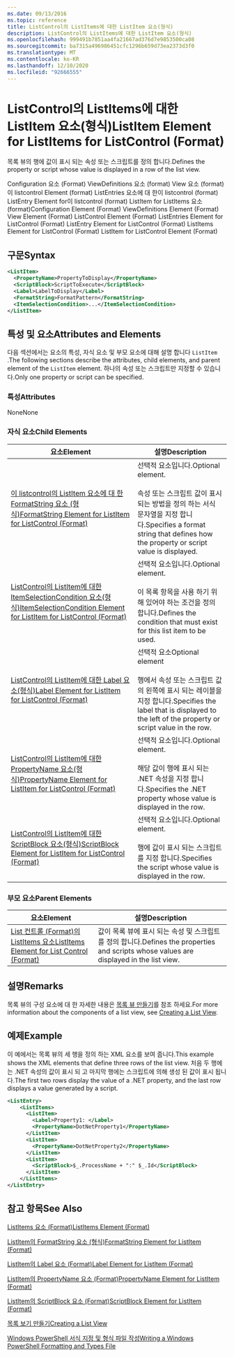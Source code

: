 ```yaml
---
ms.date: 09/13/2016
ms.topic: reference
title: ListControl의 ListItems에 대한 ListItem 요소(형식)
description: ListControl의 ListItems에 대한 ListItem 요소(형식)
ms.openlocfilehash: 999491b7851aa4fa21667ad376d7e9853500ca08
ms.sourcegitcommit: ba7315a496986451cfc1296b659d73ea2373d3f0
ms.translationtype: MT
ms.contentlocale: ko-KR
ms.lasthandoff: 12/10/2020
ms.locfileid: "92666555"
---
```

# <a name="listitem-element-for-listitems-for-listcontrol-format"></a><span data-ttu-id="b4c66-103">ListControl의 ListItems에 대한 ListItem 요소(형식)</span><span class="sxs-lookup"><span data-stu-id="b4c66-103">ListItem Element for ListItems for ListControl (Format)</span></span>

<span data-ttu-id="b4c66-104">목록 뷰의 행에 값이 표시 되는 속성 또는 스크립트를 정의 합니다.</span><span class="sxs-lookup"><span data-stu-id="b4c66-104">Defines the property or script whose value is displayed in a row of the list view.</span></span>

<span data-ttu-id="b4c66-105">Configuration 요소 (Format) ViewDefinitions 요소 (format) View 요소 (format)이 listcontrol Element (format) ListEntries 요소에 대 한이 listcontrol (format) ListEntry Element for이 listcontrol (format) ListItem for ListItems 요소 (format)</span><span class="sxs-lookup"><span data-stu-id="b4c66-105">Configuration Element (Format) ViewDefinitions Element (Format) View Element (Format) ListControl Element (Format) ListEntries Element for ListControl (Format) ListEntry Element for ListControl (Format) ListItems Element for ListControl (Format) ListItem for ListControl Element (Format)</span></span>

## <a name="syntax"></a><span data-ttu-id="b4c66-106">구문</span><span class="sxs-lookup"><span data-stu-id="b4c66-106">Syntax</span></span>

```xml
<ListItem>
  <PropertyName>PropertyToDisplay</PropertyName>
  <ScriptBlock>ScriptToExecute</ScriptBlock>
  <Label>LabelToDisplay</Label>
  <FormatString>FormatPattern</FormatString>
  <ItemSelectionCondition>...</ItemSelectionCondition>
</ListItem>
```

## <a name="attributes-and-elements"></a><span data-ttu-id="b4c66-107">특성 및 요소</span><span class="sxs-lookup"><span data-stu-id="b4c66-107">Attributes and Elements</span></span>

<span data-ttu-id="b4c66-108">다음 섹션에서는 요소의 특성, 자식 요소 및 부모 요소에 대해 설명 합니다 `ListItem` .</span><span class="sxs-lookup"><span data-stu-id="b4c66-108">The following sections describe the attributes, child elements, and parent element of the `ListItem` element.</span></span> <span data-ttu-id="b4c66-109">하나의 속성 또는 스크립트만 지정할 수 있습니다.</span><span class="sxs-lookup"><span data-stu-id="b4c66-109">Only one property or script can be specified.</span></span>

### <a name="attributes"></a><span data-ttu-id="b4c66-110">특성</span><span class="sxs-lookup"><span data-stu-id="b4c66-110">Attributes</span></span>

<span data-ttu-id="b4c66-111">None</span><span class="sxs-lookup"><span data-stu-id="b4c66-111">None</span></span>

### <a name="child-elements"></a><span data-ttu-id="b4c66-112">자식 요소</span><span class="sxs-lookup"><span data-stu-id="b4c66-112">Child Elements</span></span>

|<span data-ttu-id="b4c66-113">요소</span><span class="sxs-lookup"><span data-stu-id="b4c66-113">Element</span></span>|<span data-ttu-id="b4c66-114">설명</span><span class="sxs-lookup"><span data-stu-id="b4c66-114">Description</span></span>|
|-------------|-----------------|
|[<span data-ttu-id="b4c66-115">이 listcontrol의 ListItem 요소에 대 한 FormatString 요소 (형식)</span><span class="sxs-lookup"><span data-stu-id="b4c66-115">FormatString Element for ListItem for ListControl (Format)</span></span>](./formatstring-element-for-listitem-for-listcontrol-format.md)|<span data-ttu-id="b4c66-116">선택적 요소입니다.</span><span class="sxs-lookup"><span data-stu-id="b4c66-116">Optional element.</span></span><br /><br /> <span data-ttu-id="b4c66-117">속성 또는 스크립트 값이 표시 되는 방법을 정의 하는 서식 문자열을 지정 합니다.</span><span class="sxs-lookup"><span data-stu-id="b4c66-117">Specifies a format string that defines how the property or script value is displayed.</span></span>|
|[<span data-ttu-id="b4c66-118">ListControl의 ListItem에 대한 ItemSelectionCondition 요소(형식)</span><span class="sxs-lookup"><span data-stu-id="b4c66-118">ItemSelectionCondition Element for ListItem for ListControl (Format)</span></span>](./itemselectioncondition-element-for-listitem-for-listcontrol-format.md)|<span data-ttu-id="b4c66-119">선택적 요소입니다.</span><span class="sxs-lookup"><span data-stu-id="b4c66-119">Optional element.</span></span><br /><br /> <span data-ttu-id="b4c66-120">이 목록 항목을 사용 하기 위해 있어야 하는 조건을 정의 합니다.</span><span class="sxs-lookup"><span data-stu-id="b4c66-120">Defines the condition that must exist for this list item to be used.</span></span>|
|[<span data-ttu-id="b4c66-121">ListControl의 ListItem에 대한 Label 요소(형식)</span><span class="sxs-lookup"><span data-stu-id="b4c66-121">Label Element for ListItem for ListControl (Format)</span></span>](./label-element-for-listitem-for-listcontrol-format.md)|<span data-ttu-id="b4c66-122">선택적 요소</span><span class="sxs-lookup"><span data-stu-id="b4c66-122">Optional element</span></span><br /><br /> <span data-ttu-id="b4c66-123">행에서 속성 또는 스크립트 값의 왼쪽에 표시 되는 레이블을 지정 합니다.</span><span class="sxs-lookup"><span data-stu-id="b4c66-123">Specifies the label that is displayed to the left of the property or script value in the row.</span></span>|
|[<span data-ttu-id="b4c66-124">ListControl의 ListItem에 대한 PropertyName 요소(형식)</span><span class="sxs-lookup"><span data-stu-id="b4c66-124">PropertyName Element for ListItem for ListControl (Format)</span></span>](./propertyname-element-for-listitem-for-listcontrol-format.md)|<span data-ttu-id="b4c66-125">선택적 요소입니다.</span><span class="sxs-lookup"><span data-stu-id="b4c66-125">Optional element.</span></span><br /><br /> <span data-ttu-id="b4c66-126">해당 값이 행에 표시 되는 .NET 속성을 지정 합니다.</span><span class="sxs-lookup"><span data-stu-id="b4c66-126">Specifies the .NET property whose value is displayed in the row.</span></span>|
|[<span data-ttu-id="b4c66-127">ListControl의 ListItem에 대한 ScriptBlock 요소(형식)</span><span class="sxs-lookup"><span data-stu-id="b4c66-127">ScriptBlock Element for ListItem for ListControl (Format)</span></span>](./scriptblock-element-for-listitem-for-listcontrol-format.md)|<span data-ttu-id="b4c66-128">선택적 요소입니다.</span><span class="sxs-lookup"><span data-stu-id="b4c66-128">Optional element.</span></span><br /><br /> <span data-ttu-id="b4c66-129">행에 값이 표시 되는 스크립트를 지정 합니다.</span><span class="sxs-lookup"><span data-stu-id="b4c66-129">Specifies the script whose value is displayed in the row.</span></span>|

### <a name="parent-elements"></a><span data-ttu-id="b4c66-130">부모 요소</span><span class="sxs-lookup"><span data-stu-id="b4c66-130">Parent Elements</span></span>

|<span data-ttu-id="b4c66-131">요소</span><span class="sxs-lookup"><span data-stu-id="b4c66-131">Element</span></span>|<span data-ttu-id="b4c66-132">설명</span><span class="sxs-lookup"><span data-stu-id="b4c66-132">Description</span></span>|
|-------------|-----------------|
|[<span data-ttu-id="b4c66-133">List 컨트롤 (Format)의 ListItems 요소</span><span class="sxs-lookup"><span data-stu-id="b4c66-133">ListItems Element for List Control (Format)</span></span>](./listitems-element-for-listentry-for-listcontrol-format.md)|<span data-ttu-id="b4c66-134">값이 목록 뷰에 표시 되는 속성 및 스크립트를 정의 합니다.</span><span class="sxs-lookup"><span data-stu-id="b4c66-134">Defines the properties and scripts whose values are displayed in the list view.</span></span>|

## <a name="remarks"></a><span data-ttu-id="b4c66-135">설명</span><span class="sxs-lookup"><span data-stu-id="b4c66-135">Remarks</span></span>

<span data-ttu-id="b4c66-136">목록 뷰의 구성 요소에 대 한 자세한 내용은 [목록 뷰 만들기](./creating-a-list-view.md)를 참조 하세요.</span><span class="sxs-lookup"><span data-stu-id="b4c66-136">For more information about the components of a list view, see [Creating a List View](./creating-a-list-view.md).</span></span>

## <a name="example"></a><span data-ttu-id="b4c66-137">예제</span><span class="sxs-lookup"><span data-stu-id="b4c66-137">Example</span></span>

<span data-ttu-id="b4c66-138">이 예에서는 목록 뷰의 세 행을 정의 하는 XML 요소를 보여 줍니다.</span><span class="sxs-lookup"><span data-stu-id="b4c66-138">This example shows the XML elements that define three rows of the list view.</span></span> <span data-ttu-id="b4c66-139">처음 두 행에는 .NET 속성의 값이 표시 되 고 마지막 행에는 스크립트에 의해 생성 된 값이 표시 됩니다.</span><span class="sxs-lookup"><span data-stu-id="b4c66-139">The first two rows display the value of a .NET property, and the last row displays a value generated by a script.</span></span>

```xml
<ListEntry>
    <ListItems>
      <ListItem>
        <Label>Property1: </Label>
        <PropertyName>DotNetProperty1</PropertyName>
      </ListItem>
      <ListItem>
        <PropertyName>DotNetProperty2</PropertyName>
      </ListItem>
      <ListItem>
        <ScriptBlock>$_.ProcessName + ":" $_.Id</ScriptBlock>
      </ListItem>
    </ListItems>
</ListEntry>

```

## <a name="see-also"></a><span data-ttu-id="b4c66-140">참고 항목</span><span class="sxs-lookup"><span data-stu-id="b4c66-140">See Also</span></span>

[<span data-ttu-id="b4c66-141">ListItems 요소 (Format)</span><span class="sxs-lookup"><span data-stu-id="b4c66-141">ListItems Element (Format)</span></span>](./listitems-element-for-listentry-for-listcontrol-format.md)

[<span data-ttu-id="b4c66-142">ListItem의 FormatString 요소 (형식)</span><span class="sxs-lookup"><span data-stu-id="b4c66-142">FormatString Element for ListItem (Format)</span></span>](./formatstring-element-for-listitem-for-listcontrol-format.md)

[<span data-ttu-id="b4c66-143">ListItem의 Label 요소 (Format)</span><span class="sxs-lookup"><span data-stu-id="b4c66-143">Label Element for ListItem (Format)</span></span>](./label-element-for-listitem-for-listcontrol-format.md)

[<span data-ttu-id="b4c66-144">ListItem의 PropertyName 요소 (Format)</span><span class="sxs-lookup"><span data-stu-id="b4c66-144">PropertyName Element for ListItem (Format)</span></span>](./propertyname-element-for-listitem-for-listcontrol-format.md)

[<span data-ttu-id="b4c66-145">ListItem의 ScriptBlock 요소 (Format)</span><span class="sxs-lookup"><span data-stu-id="b4c66-145">ScriptBlock Element for ListItem (Format)</span></span>](./scriptblock-element-for-listitem-for-listcontrol-format.md)

[<span data-ttu-id="b4c66-146">목록 보기 만들기</span><span class="sxs-lookup"><span data-stu-id="b4c66-146">Creating a List View</span></span>](./creating-a-list-view.md)

[<span data-ttu-id="b4c66-147">Windows PowerShell 서식 지정 및 형식 파일 작성</span><span class="sxs-lookup"><span data-stu-id="b4c66-147">Writing a Windows PowerShell Formatting and Types File</span></span>](./writing-a-powershell-formatting-file.md)
